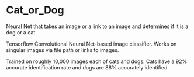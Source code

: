 # Cat_or_Dog
Neural Net that takes an image or a link to an image and determines if it is a dog or a cat

Tensorflow Convolutional Neural Net-based image classifier. Works on singular images via file path or links to images.

Trained on roughly 10,000 images each of cats and dogs. Cats have a 92% accurate identification rate and dogs are 88% accurately identified.

